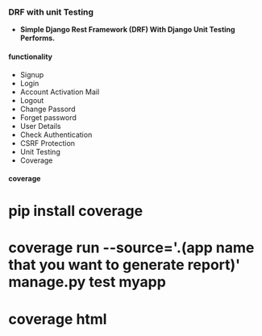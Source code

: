 ### DRF with unit Testing
- <b>Simple Django Rest Framework (DRF) With Django Unit Testing Performs.</b>

#### functionality
- Signup
- Login 
- Account Activation Mail
- Logout 
- Change Passord
- Forget password
- User Details
- Check Authentication
- CSRF Protection
- Unit Testing
- Coverage

#### coverage 
# pip install coverage 
# coverage run --source='.(app name that you want to generate report)' manage.py test myapp
# coverage html